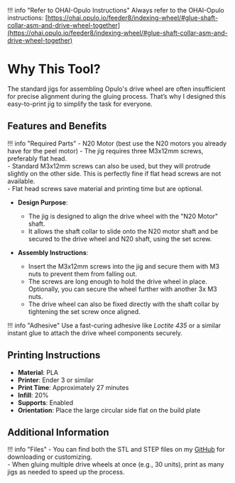 !!! info "Refer to OHAI-Opulo Instructions"
    Always refer to the OHAI-Opulo instructions: [https://ohai.opulo.io/feeder8/indexing-wheel/#glue-shaft-collar-asm-and-drive-wheel-together](https://ohai.opulo.io/feeder8/indexing-wheel/#glue-shaft-collar-asm-and-drive-wheel-together)

# Why This Tool?

The standard jigs for assembling Opulo's drive wheel are often insufficient for precise alignment during the gluing process. That’s why I designed this easy-to-print jig to simplify the task for everyone.

## Features and Benefits

!!! info "Required Parts"
    - N20 Motor (best use the N20 motors you already have for the peel motor)
    - The jig requires three M3x12mm screws, preferably flat head.  
    - Standard M3x12mm screws can also be used, but they will protrude slightly on the other side. This is perfectly fine if flat head screws are not available.  
    - Flat head screws save material and printing time but are optional.

- **Design Purpose**:  
  - The jig is designed to align the drive wheel with the "N20 Motor" shaft.  
  - It allows the shaft collar to slide onto the N20 motor shaft and be secured to the drive wheel and N20 shaft, using the set screw.

- **Assembly Instructions**:  
  - Insert the M3x12mm screws into the jig and secure them with M3 nuts to prevent them from falling out.  
  - The screws are long enough to hold the drive wheel in place. Optionally, you can secure the wheel further with another 3x M3 nuts.  
  - The drive wheel can also be fixed directly with the shaft collar by tightening the set screw once aligned.

!!! info "Adhesive"
    Use a fast-curing adhesive like *Loctite 435* or a similar instant glue to attach the drive wheel components securely.

## Printing Instructions

- **Material**: PLA  
- **Printer**: Ender 3 or similar  
- **Print Time**: Approximately 27 minutes  
- **Infill**: 20%  
- **Supports**: Enabled  
- **Orientation**: Place the large circular side flat on the build plate

## Additional Information

!!! info "Files"
    - You can find both the STL and STEP files on my [GitHub](#) for downloading or customizing.  
    - When gluing multiple drive wheels at once (e.g., 30 units), print as many jigs as needed to speed up the process.

